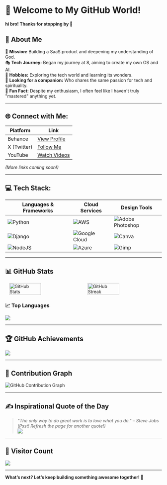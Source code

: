 # 🌟 Welcome to My GitHub World!  
**hi bro! Thanks for stopping by 👋**  

## 💫 About Me
🌱 **Mission:** Building a SaaS product and deepening my understanding of God.  
🎭 **Tech Journey:** Began my journey at 8, aiming to create my own OS and AI.  
🏀 **Hobbies:** Exploring the tech world and learning its wonders.  
🫵 **Looking for a companion:** Who shares the same passion for tech and spirituality.  
🧐 **Fun Fact:** Despite my enthusiasm, I often feel like I haven't truly "mastered" anything yet.  

---

## 🌐 Connect with Me:
| Platform   | Link                                                                                           |
|------------|------------------------------------------------------------------------------------------------|
| Behance    | [View Profile](https://behance.net/rishigavel7c29)                                             |
| X (Twitter)| [Follow Me](https://x.com/imtitled_)                                                           |
| YouTube    | [Watch Videos](https://youtube.com/@@Imtitled)                                                 |

*(More links coming soon!)*

---

## 💻 Tech Stack:  
| **Languages & Frameworks**       | **Cloud Services**        | **Design Tools**         |
|----------------------------------|---------------------------|--------------------------|
| ![Python](https://img.shields.io/badge/python-3670A0?style=for-the-badge&logo=python&logoColor=ffdd54) | ![AWS](https://img.shields.io/badge/AWS-%23FF9900.svg?style=for-the-badge&logo=amazon-aws&logoColor=white) | ![Adobe Photoshop](https://img.shields.io/badge/adobe%20photoshop-%2331A8FF.svg?style=for-the-badge&logo=adobe%20photoshop&logoColor=white) |
| ![Django](https://img.shields.io/badge/django-%23092E20.svg?style=for-the-badge&logo=django&logoColor=white) | ![Google Cloud](https://img.shields.io/badge/GoogleCloud-%234285F4.svg?style=for-the-badge&logo=google-cloud&logoColor=white) | ![Canva](https://img.shields.io/badge/Canva-%2300C4CC.svg?style=for-the-badge&logo=Canva&logoColor=white) |
| ![NodeJS](https://img.shields.io/badge/node.js-6DA55F?style=for-the-badge&logo=node.js&logoColor=white) | ![Azure](https://img.shields.io/badge/azure-%230072C6.svg?style=for-the-badge&logo=microsoftazure&logoColor=white) | ![Gimp](https://img.shields.io/badge/Gimp-657D8B?style=for-the-badge&logo=gimp&logoColor=FFFFFF) |

---

## 📊 GitHub Stats  
<div style="display: flex; justify-content: space-around;">
  <img src="https://github-readme-stats.vercel.app/api?username=DevlopRishi&theme=neon&hide_border=true&include_all_commits=true&count_private=true" alt="GitHub Stats" width="45%">
  <img src="https://github-readme-streak-stats.herokuapp.com/?user=DevlopRishi&theme=neon&hide_border=true" alt="GitHub Streak" width="45%">
</div>  

### 📈 Top Languages  
![](https://github-readme-stats.vercel.app/api/top-langs/?username=DevlopRishi&theme=neon&hide_border=true&include_all_commits=true&count_private=true&layout=compact)

---

## 🏆 GitHub Achievements  
![](https://github-profile-trophy.vercel.app/?username=DevlopRishi&theme=radical&no-frame=false&no-bg=true&margin-w=4)

---

## 🌟 Contribution Graph  
![GitHub Contribution Graph](https://activity-graph.herokuapp.com/graph?username=DevlopRishi&theme=dracula&hide_border=true&area=true)

---

## ✍️ Inspirational Quote of the Day  
> *"The only way to do great work is to love what you do." – Steve Jobs*  
*(Psst! Refresh the page for another quote!)*  
![](https://quotes-github-readme.vercel.app/api?type=vertical&theme=dark)

---

## 🌟 Visitor Count  
[![](https://visitcount.itsvg.in/api?id=DevlopRishi&icon=5&color=4)](https://visitcount.itsvg.in)

---

**What’s next? Let’s keep building something awesome together! 🚀**